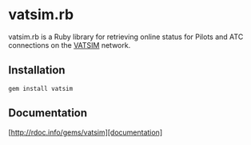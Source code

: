 # vatsim.rb
vatsim.rb is a Ruby library for retrieving online status for Pilots and ATC connections on the [VATSIM] network.

[VATSIM]: http://www.vatsim.net

## Installation
    gem install vatsim 

## Documentation
[http://rdoc.info/gems/vatsim][documentation]

[documentation]: http://rdoc.info/gems/vatsim
